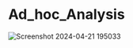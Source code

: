 # Ad_hoc_Analysis
![Screenshot 2024-04-21 195033](https://github.com/ManuViswanath/Ad_hoc_Analysis/assets/70531153/c1786d34-0641-4430-b67c-f691b77853d8)
